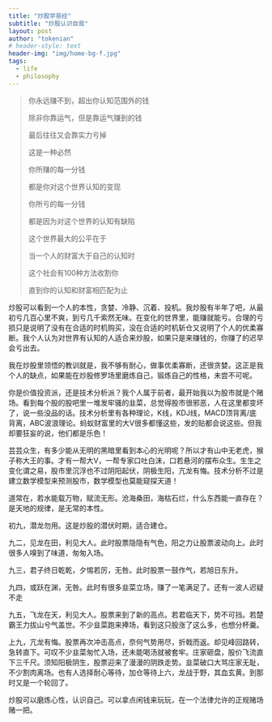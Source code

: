 ```yaml
---
title: "炒股学易经"
subtitle: "炒股认识自我"
layout: post
author: "tokenian"
# header-style: text
header-img: "img/home-bg-f.jpg"
tags:
  - life
  - philosophy
---
```


> 你永远赚不到，超出你认知范围外的钱
>
> 除非你靠运气，但是靠运气赚到的钱
>
> 最后往往又会靠实力亏掉
>
> 这是一种必然
>
> 你所赚的每一分钱
>
> 都是你对这个世界认知的变现
>
> 你所亏的每一分钱
>
> 都是因为对这个世界的认知有缺陷
>
> 这个世界最大的公平在于
>
> 当一个人的财富大于自己的认知时
>
> 这个社会有100种方法收割你
>
> 直到你的认知和财富相匹配为止

炒股可以看到一个人的本性，贪婪、冷静、沉着、投机。我炒股有半年了吧，从最初亏几百心里不爽，到亏几千索然无味。在变化的世界里，能赚就能亏。合理的亏损只是说明了没有在合适的时机购买，没在合适的时机斩仓又说明了个人的优柔寡断。我个人认为对世界有认知的人适合来炒股，如果只是来赚钱的，你赚了的迟早会亏出去。

我在炒股里领悟的教训就是，我不够有耐心，做事优柔寡断，还很贪婪。这正是我个人的缺点，如果能在炒股修罗场里磨炼自己，锻炼自己的性格，未尝不可呢。

你是价值投资派，还是技术分析派？我个人属于前者，最开始我以为股市就是个赌场。看到每个股的股吧里一堆发牢骚的韭菜，总觉得股市很邪恶，人在这里都变坏了，说一些没品的话。技术分析里有各种理论，K线，KDJ线，MACD顶背离/底背离，ABC波浪理论。蚂蚁财富里的大V很多都懂这些，发的贴都会说这些。但我却要狂妄的说，他们都是乐色！

芸芸众生，有多少能从无明的黑暗里看到本心的光明呢？所以才有山中无老虎，猴子称大王的事。才有一帮大V，一帮专家口吐白沫，口若悬河的摆布众生。生生之变化谓之易，股市里沉浮也不过阴阳起伏，阴极生阳，亢龙有悔。技术分析不过是建立数学模型来预测股市，数学模型也莫能窥探天道！

道常在，若水能载万物，赋流无形。沧海桑田，海枯石烂，什么东西能一直存在？是天地的规律，是无常的本性。

初九，潜龙勿用。这是炒股的潜伏时期，适合建仓。

九二，见龙在田，利见大人。此时股票隐隐有气色，阳之力让股票波动向上。此时很多人嗅到了味道，匆匆入场。

九三，君子终日乾乾，夕惕若厉，无咎。此时股票一鼓作气，若旭日东升。

九四，或跃在渊，无咎。此时有很多韭菜立场，赚了一笔满足了。还有一波人迟疑不走

九五，飞龙在天，利见大人。股票来到了新的高点。若君临天下，势不可挡。若楚霸王力拔山兮气盖世。不少韭菜跑来捧场，看到这只股涨了这么多，也想分杯羹。

上九，亢龙有悔。股票再次冲击高点，奈何气势用尽，折戟而返。却见峰回路转，急转直下。可叹不少韭菜匆忙入场，还未能喝汤就被套牢。庄家砸盘，股价飞流直下三千尺。须知阳极阴生，股票迎来了漫漫的阴跌走势。韭菜破口大骂庄家无耻，不少割肉离场。也有人选择耐心等待，加仓等待上六，龙战于野，其血玄黄。到那时又是一个轮回了。

炒股可以磨炼心性，认识自己。可以拿点闲钱来玩玩，在一个法律允许的正规赌场赌一把。

